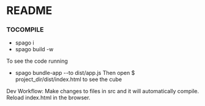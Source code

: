 # README #


### TOCOMPILE ###

* spago i
* spago build -w


To see the code running
* spago bundle-app --to dist/app.js
Then open 
$ project_dir/dist/index.html to see the cube


Dev Workflow: Make changes to files in src and it will automatically compile. Reload index.html in the browser. 